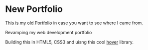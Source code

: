 # New Portfolio
[This is my old Portfolio](https://stefanbemelmans.github.io/public/index.html) in case you want to see where I came from.

Revamping my web development portfolio

Building this in HTML5, CSS3 and uisng this cool [hover](http://ianlunn.github.io/Hover/) library.
